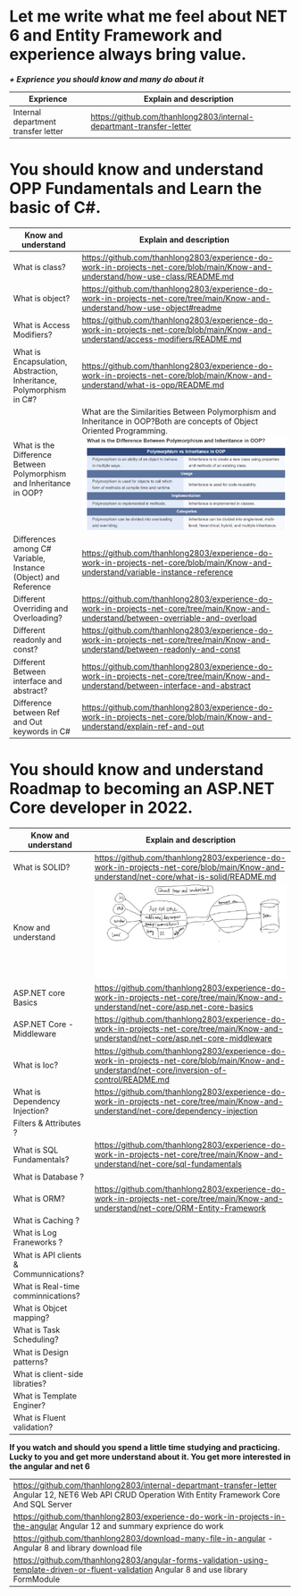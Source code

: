 


# Let me write what me feel about NET 6 and Entity Framework and experience always bring value.

***+ Exprience you should know and many do about it***

| Exprience | Explain and description|
|--|--|
|Internal department transfer letter |https://github.com/thanhlong2803/internal-departmant-transfer-letter|

# You should know and understand OPP Fundamentals and Learn the basic of C#.
| Know and understand | Explain and description|
|--|--|
| What is class?  | https://github.com/thanhlong2803/experience-do-work-in-projects-net-core/blob/main/Know-and-understand/how-use-class/README.md |
| What is object?  | https://github.com/thanhlong2803/experience-do-work-in-projects-net-core/tree/main/Know-and-understand/how-use-object#readme |
| What is Access Modifiers?  |https://github.com/thanhlong2803/experience-do-work-in-projects-net-core/blob/main/Know-and-understand/access-modifiers/README.md  |
| What is Encapsulation, Abstraction, Inheritance, Polymorphism  in C#?  |https://github.com/thanhlong2803/experience-do-work-in-projects-net-core/blob/main/Know-and-understand/what-is-opp/README.md  |
|What is the Difference Between Polymorphism and Inheritance in OOP?|What are the Similarities Between Polymorphism and Inheritance in OOP?Both are concepts of Object Oriented Programming.![enter image description here](https://github.com/thanhlong2803/update-image/blob/main/image4/compare-polymorphism-inheritance.png)|
|Differences among C# Variable, Instance (Object) and Reference|https://github.com/thanhlong2803/experience-do-work-in-projects-net-core/blob/main/Know-and-understand/variable-instance-reference|
|Different Overriding  and Overloading? |https://github.com/thanhlong2803/experience-do-work-in-projects-net-core/tree/main/Know-and-understand/between-overriable-and-overload|
|Different readonly and const? |https://github.com/thanhlong2803/experience-do-work-in-projects-net-core/tree/main/Know-and-understand/between-readonly-and-const|
|Different Between interface and abstract? |https://github.com/thanhlong2803/experience-do-work-in-projects-net-core/tree/main/Know-and-understand/between-interface-and-abstract|
|Difference between Ref and Out keywords in C#|https://github.com/thanhlong2803/experience-do-work-in-projects-net-core/blob/main/Know-and-understand/explain-ref-and-out|
# You should know and understand Roadmap to becoming an ASP.NET Core developer in 2022.
|Know and understand| Explain and description |
|--|--|
|What is SOLID? |https://github.com/thanhlong2803/experience-do-work-in-projects-net-core/blob/main/Know-and-understand/net-core/what-is-solid/README.md|
|Know and understand|![enter image description here](https://github.com/thanhlong2803/update-image/blob/main/image4/structASPCoreAndFramework.png)|
|ASP.NET core Basics |https://github.com/thanhlong2803/experience-do-work-in-projects-net-core/tree/main/Know-and-understand/net-core/asp.net-core-basics|
|ASP.NET Core - Middleware|https://github.com/thanhlong2803/experience-do-work-in-projects-net-core/tree/main/Know-and-understand/net-core/asp.net-core-middleware|
|What is Ioc?|https://github.com/thanhlong2803/experience-do-work-in-projects-net-core/blob/main/Know-and-understand/net-core/inversion-of-control/README.md|
|What is Dependency Injection? |https://github.com/thanhlong2803/experience-do-work-in-projects-net-core/tree/main/Know-and-understand/net-core/dependency-injection|
|Filters & Attributes ?||
|What is SQL Fundamentals? |https://github.com/thanhlong2803/experience-do-work-in-projects-net-core/tree/main/Know-and-understand/net-core/sql-fundamentals|
|What is Database ? ||
|What is ORM? |https://github.com/thanhlong2803/experience-do-work-in-projects-net-core/tree/main/Know-and-understand/net-core/ORM-Entity-Framework|
|What is Caching ? ||
|What is Log Franeworks ? ||
|What is API clients & Communnications? ||
|What is Real-time comminnications? ||
|What is Objcet mapping? ||
|What is Task Scheduling? ||
|What is Design patterns? ||
|What is client-side libraties? ||
|What is Template Enginer? ||
|What is Fluent validation? ||






**If you watch and should you spend a little time studying and practicing. Lucky to you and get more understand about it. You get more interested in the angular and net 6**



|  |
|--|
|https://github.com/thanhlong2803/internal-departmant-transfer-letter  Angular 12, NET6 Web API CRUD Operation With Entity Framework Core And SQL Server   |
|https://github.com/thanhlong2803/experience-do-work-in-projects-in-the-angular Angular 12 and summary exprience do work|
|https://github.com/thanhlong2803/download-many-file-in-angular -  Angular 8 and library download file  |
|https://github.com/thanhlong2803/angular-forms-validation-using-template-driven-or-fluent-validation  Angular 8 and use library FormModule|
